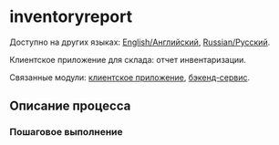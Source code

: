 # inventoryreport

Доступно на других языках: [English/Английский](inventoryreport.md), [Russian/Русский](inventoryreport.ru.md). 

Клиентское приложение для склада: отчет инвентаризации.

Связанные модули: [клиентское приложение](../../frontend/warehouseclient.md), [бэкенд-сервис](../../backend/warehousebackend.md).

## Описание процесса

### Пошаговое выполнение
